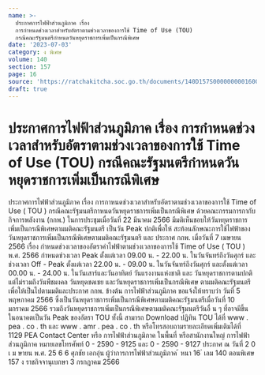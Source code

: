 ```yaml
---
name: >-
  ประกาศการไฟฟ้าส่วนภูมิภาค เรื่อง
  การกำหนดช่วงเวลาสำหรับอัตราตามช่วงเวลาของการใช้ Time of Use (TOU)
  กรณีคณะรัฐมนตรีกำหนดวันหยุดราชการเพิ่มเป็นกรณีพิเศษ
date: '2023-07-03'
category: ง พิเศษ
volume: 140
section: 157
page: 16
source: 'https://ratchakitcha.soc.go.th/documents/140D157S0000000001600.pdf'
draft: true
---
```


# ประกาศการไฟฟ้าส่วนภูมิภาค เรื่อง การกำหนดช่วงเวลาสำหรับอัตราตามช่วงเวลาของการใช้ Time of Use (TOU) กรณีคณะรัฐมนตรีกำหนดวันหยุดราชการเพิ่มเป็นกรณีพิเศษ

ประกาศการไฟฟ้าส่วนภูมิภาค เรื่อง การกาหนดช่วงเวลาสำหรับอัตราตามช่วงเวลาของการใช้ Time of Use ( TOU ) กรณีคณะรัฐมนตรีกาหนดวันหยุดราชการเพิ่มเป็นกรณีพิเศษ ด้วยคณะกรรมการกากับกิจการพลังงาน (กกพ.) ในการประชุมเมื่อวันที่ 22 มีนาคม 2566 มีมติเห็นชอบให้วันหยุดราชการเพิ่มเป็นกรณีพิเศษตามมติคณะรัฐมนตรี เป็นวัน Peak ปกติเพื่อให้ สะท้อนลักษณะการใช้ไฟฟ้าของวันหยุดราชการเพิ่มเป็นกรณีพิเศษตามมติคณะรัฐมนตรี และ ประกาศ กกพ. เมื่อวันที่ 7 เมษายน 2566 เรื่อง กำหนดช่วงเวลาของอัตราค่าไฟฟ้าตามช่วงเวลาของการใช้ Time of Use ( TOU ) พ.ศ. 2566 กำหนดช่วงเวลา Peak ตั้งแต่เวลา 09.00 น. - 22.00 น. ในวันจันทร์ถึงวันศุกร์ และช่วงเวลา Off - Peak ตั้งแต่เวลา 22.00 น. - 09.00 น. ในวันจันทร์ถึงวันศุกร์ และตั้งแต่เวลา 00.00 น. - 24.00 น. ในวันเสาร์และวันอาทิตย์ วันแรงงานแห่งชาติ และ วันหยุดราชการตามปกติ แต่ไม่รวมถึงวันพืชมงคล วันหยุดชดเชย และวันหยุดราชการเพิ่มเป็นกรณีพิเศษ ตามมติคณะรัฐมนตรี เพื่อให้เป็นไปตามมติและประกาศ กกพ. ข้างต้น การไฟฟ้าส่วนภูมิภาค ขอแจ้งให้ทราบว่า วันที่ 5 พฤษภาคม 2566 ซึ่งเป็นวันหยุดราชการเพิ่มเป็นกรณีพิเศษตามมติคณะรัฐมนตรีเมื่อวันที่ 10 มกราคม 2566 รวมถึงวันหยุดราชการเพิ่มเป็นกรณีพิเศษตามมติคณะรัฐมนตรีวันอื่ น ๆ ที่อาจมีขึ้น ในอนาคตเป็นวัน Peak ของอัตรา TOU ทั้งนี้ สามารถ Download ปฏิทิน TOU ได้ที่ www . pea . co . th และ www . amr . pea . co . th หรือโทรสอบถามรายละเอียดเพิ่มเติมได้ที่ 1129 PEA Contact Center หรือ การไฟฟ้าส่วนภูมิภาค ในพื้นที่ หรือสานักงานใหญ่ การไฟฟ้าส่วนภูมิภาค หมายเลขโทรศัพท์ 0 - 2590 - 9125 และ 0 - 2590 - 9127 ประกาศ ณ วันที่ 2 0 เ ม ษายน พ.ศ. 25 6 6 ศุภชัย เอกอุ่น ผู้ว่าการการไฟฟ้าส่วนภูมิภาค ้ หนา 16 ่ เลม 140 ตอนพิเศษ 157 ง ราชกิจจานุเบกษา 3 กรกฎาคม 2566
